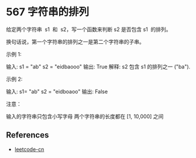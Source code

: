 # 567 字符串的排列

给定两个字符串  s1  和  s2，写一个函数来判断 s2 是否包含 s1  的排列。

换句话说，第一个字符串的排列之一是第二个字符串的子串。

示例 1:

输入: s1 = "ab" s2 = "eidbaooo"
输出: True
解释: s2 包含 s1 的排列之一 ("ba").

示例 2:

输入: s1= "ab" s2 = "eidboaoo"
输出: False

注意：

输入的字符串只包含小写字母
两个字符串的长度都在 [1, 10,000] 之间

## References

- [leetcode-cn](https://leetcode-cn.com/problems/permutation-in-string)

